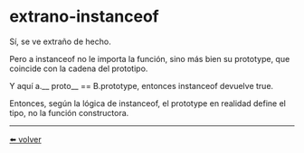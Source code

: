 # extrano-instanceof

Sí, se ve extraño de hecho.

Pero a instanceof no le importa la función, sino más bien su prototype, que coincide con la cadena del prototipo.

Y aquí a.__ proto__ == B.prototype, entonces instanceof devuelve true.

Entonces, según la lógica de instanceof, el prototype en realidad define el tipo, no la función constructora.

---
[⬅️ volver](https://github.com/VictorHugoAguilar/javascript-interview-questions-explained/blob/main/theory/classes/private-protected-properties-methods/readme.md#extrano-instanceof)
